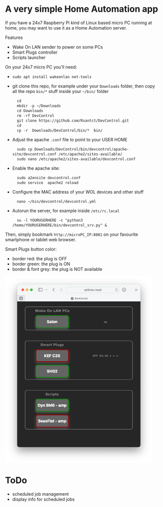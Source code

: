 # A very simple Home Automation app

If you have a 24x7 Raspberry Pi kind of Linux based micro PC running at home, you may want to use it as a Home Automation server.

Features
- Wake On LAN sender to power on some PCs
- Smart Plugs controller
- Scripts launcher

On your 24x7 micro PC you'll need:

- `sudo apt install wakeonlan net-tools`

- git clone this repo, for example under your `Downloads` folder, then copy all the repo `bin/*` stuff inside your `~/bin/` folder

        cd
        mkdir -p ~/Downloads
        cd Downloads
        rm -rf DevControl
        git clone https://github.com/Rsantct/DevControl.git
        cd
        cp -r  Downloads/DevControl/bin/*  bin/

- Adjust the apache `.conf` file to point to your USER HOME

        sudo cp Downloads/DevControl/bin/devcontrol/apache-site/devcontrol.conf /etc/apache2/sites-available/
        sudo nano /etc/apache2/sites-available/devcontrol.conf


- Enable the apache site:

        sudo a2ensite devcontrol.conf
        sudo service  apache2 reload

- Configure the MAC address of your WOL devices and other stuff

        nano ~/bin/devcontrol/devcontrol.yml

- Autorun the server, for example inside `/etc/rc.local`

        su -l YOURUSERHERE -c "python3 /home/YOURUSERHERE/bin/devcontrol_srv.py" &


Then, simply bookmark `http://microPC_IP:8081` on your favourite smartphone or tablet web browser.

Smart Plugs button color:
- border red: the plug is OFF
- border green: the plug is ON
- border & font grey: the plug is NOT available

<a href="url"><img src="doc/img/DevControl_web.png" align="center" width="480" ></a>

# ToDo

- scheduled job management
- display info for scheduled jobs

